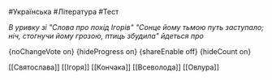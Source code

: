 #Українська #Література #Тест

*В уривку зі "Слова про похід Ігорів" "Сонце йому тьмою путь заступало; ніч, стогнучи йому грозою, птиць збудила" йдеться про*

{noChangeVote on}
{hideProgress on}
{shareEnable off}
{hideCount on}

[[Святослава]]
[[Ігоря]]
[[Кончака]]
[[Всеволода]]
[[Овлура]]
